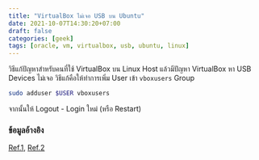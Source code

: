 ```yaml
---
title: "VirtualBox ไม่เจอ USB บน Ubuntu"
date: 2021-10-07T14:30:20+07:00
draft: false
categories: [geek]
tags: [oracle, vm, virtualbox, usb, ubuntu, linux]
---
```


วิธีแก้ปัญหาสำหรับคนที่ใช้ VirtualBox บน Linux Host แล้วมีปัญหา VirtualBox หา USB Devices ไม่เจอ วิธีแก้คือให้ทำการเพิ่ม User เข้า `vboxusers` Group

```bash
sudo adduser $USER vboxusers
```

จากนั้นให้ Logout - Login ใหม่ (หรือ Restart)

### ข้อมูลอ้างอิง

[Ref.1](https://superuser.com/questions/956622/no-usb-devices-available-in-virtualbox), [Ref.2](https://help.ubuntu.com/community/VirtualBox/USB)
